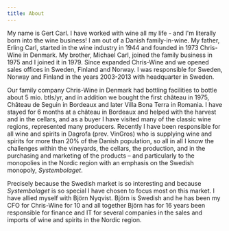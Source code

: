 ```yaml
---
title: About
---
```

My name is Gert Carl. I have worked with wine all my life - and I'm literally born into the wine business! I am out of a Danish family-in-wine. My father, Erling Carl, started in the wine industry in 1944 and founded in 1973 Chris-Wine in Denmark. My brother, Michael Carl, joined the family business in 1975 and I joined it in 1979. Since expanded Chris-Wine and we opened sales offices in Sweden, Finland and Norway. I was responsible for Sweden, Norway and Finland in the years 2003-2013 with headquarter in Sweden.

Our family company Chris-Wine in Denmark had bottling facilities to bottle about 5 mio. btls/yr, and in addition we bought the first château in 1975, Château de Seguin in Bordeaux and later Villa Bona Terra in Romania. I have stayed for 6 months at a château in Bordeaux and helped with the harvest and in the cellars, and as a buyer I have visited many of the classic wine regions, represented many producers. Recently I have been responsible for all wine and spirits in Dagrofa (prev. VinGros) who is supplying wine and spirits for more than 20% of the Danish population, so all in all I know the challenges within the vineyards, the cellars, the production, and in the purchasing and marketing of the products – and particularly to the monopolies in the Nordic region with an emphasis on the Swedish monopoly, *Systembolaget*.

Precisely because the Swedish market is so interesting and because *Systembolaget* is so special I have chosen to focus most on this market. I have allied myself with Björn Nyqvist. Björn is Swedish and he has been my CFO for Chris-Wine for 10 and all together Björn has for 16 years been responsible for finance and IT for several companies in the sales and imports of wine and spirits in the Nordic region.
